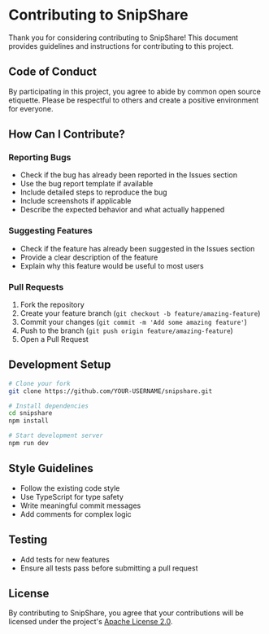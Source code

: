 # Contributing to SnipShare

Thank you for considering contributing to SnipShare! This document provides guidelines and instructions for contributing to this project.

## Code of Conduct

By participating in this project, you agree to abide by common open source etiquette. Please be respectful to others and create a positive environment for everyone.

## How Can I Contribute?

### Reporting Bugs

- Check if the bug has already been reported in the Issues section
- Use the bug report template if available
- Include detailed steps to reproduce the bug
- Include screenshots if applicable
- Describe the expected behavior and what actually happened

### Suggesting Features

- Check if the feature has already been suggested in the Issues section
- Provide a clear description of the feature
- Explain why this feature would be useful to most users

### Pull Requests

1. Fork the repository
2. Create your feature branch (`git checkout -b feature/amazing-feature`)
3. Commit your changes (`git commit -m 'Add some amazing feature'`)
4. Push to the branch (`git push origin feature/amazing-feature`)
5. Open a Pull Request

## Development Setup

```bash
# Clone your fork
git clone https://github.com/YOUR-USERNAME/snipshare.git

# Install dependencies
cd snipshare
npm install

# Start development server
npm run dev
```

## Style Guidelines

- Follow the existing code style
- Use TypeScript for type safety
- Write meaningful commit messages
- Add comments for complex logic

## Testing

- Add tests for new features
- Ensure all tests pass before submitting a pull request

## License

By contributing to SnipShare, you agree that your contributions will be licensed under the project's [Apache License 2.0](../LICENSE).
